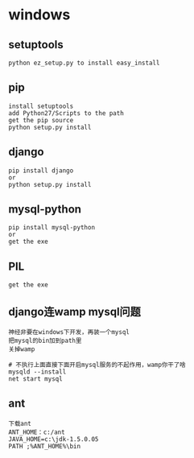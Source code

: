 # windows

## setuptools
	python ez_setup.py to install easy_install

## pip
	install setuptools
	add Python27/Scripts to the path
	get the pip source
	python setup.py install
	
## django
	pip install django
	or
	python setup.py install

## mysql-python
	pip install mysql-python
	or 
	get the exe

## PIL
	get the exe

## django连wamp mysql问题
	神经非要在windows下开发，再装一个mysql
	把mysql的bin加到path里
	关掉wamp

	# 不执行上面直接下面开启mysql服务的不起作用，wamp你干了啥
	mysqld --install
	net start mysql

## ant
	下载ant
	ANT_HOME：c:/ant
	JAVA_HOME=c:\jdk-1.5.0.05
	PATH ;%ANT_HOME%\bin